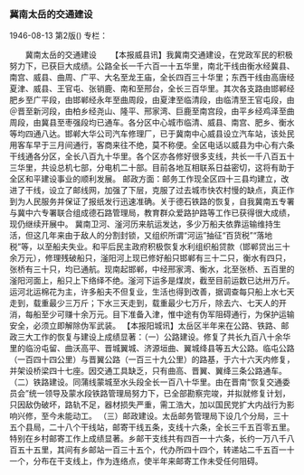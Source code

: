 ### 冀南太岳的交通建设

1946-08-13
第2版()
专栏：

　　冀南太岳的交通建设
　　【本报威县讯】我冀南交通建设，在党政军民的积极努力下，已获巨大成绩。公路全长一千六百一十五华里，南北干线由衡水经冀县、南宫、威县、曲周、广平、大名至龙王庙，全长四百三十华里；东西干线由高唐经夏津、威县、王官屯、张销鹿、南和至邢台，全长三百华里。其次各支路由邯郸经肥乡至广平段，由邯郸经永年至曲周段，由夏津至临清段，由临清至王官屯段，由＠晋至新河段，由柏乡经尧山、隆平、邢家湾、巨鹿至南宫段，由平乡经鸡泽至曲周段，由冀县至枣强段均已通车。各分区中心城市临清、威县、南宫、肥乡、衡水等均四通八达。邯郸大华公司汽车修理厂，已于冀南中心威县设立汽车站，该处民用客车早于三月间通行，客商来往不绝，莫不称便。全区电话以威县为中心有六条干线通各分区，全长八百九十华里。各个区亦各修好很多支线，共长一千八百五十三华里，共设总机七部，分电机二十部。目前各地互相联系日益密切，这将有助于全区和平建设事业的顺利发展。
    邮政方面：邮务工作现全区四十三县均建立，改进了干线，设立了邮线网，加强了下层，克服了过去城市快农村慢的缺点，真正作到为人民服务并保证了报纸发行迅速准确。关于德石铁路的恢复，自我冀南五专署与冀中六专署联合组成德石路管理局，教育群众爱路护路等工作已获得很大成绩，现仍继续开展中。
    冀南卫河、滏河历来航运发达，多少万船夫依靠运输维持生活，但这几年来由于敌人的分割封锁，又组织所谓“河运”抽征“百货税”“落地税”等，以至船夫失业。和平后民主政府积极恢复水利组织船贷款（邯郸贷出三十余万元），修理残破船只，滏阳河上现已修好船只邯郸有三十二只，衡水有四只，张桥有三十只，均已通航。现南起邯郸，中经邢家湾、衡水，北至张桥、五百里的滏阳河面上，船只上下络绎不绝。滏河下运多是煤炭，截至目前运数已达卅万斤。运河北运棉花为主，许多船夫不但复业，生活也得到改善，据调查每只船上水七天走到，载重最少三万斤；下水三天走到，载重最少七万斤，除去六、七天人的开消，每船至少可赚十余万元。目下准备入津，惟中途有伪军阻碍通行，为保护运输安全，必须立即解除伪军武装。
    【本报阳城讯】太岳区半年来在公路、铁路、邮政三大工作的恢复与建设上成绩显著：（一）公路建设。修复了共长九百八十余华里的临汾屯留、曲沃高平、晋城翼城、济源垣曲、翼城绛县等五大公路。临屯公路（一百四十四公里）与晋翼公路（一百三十九公里）的路基，于六十六天内修复，并架设桥梁四十七座。因交通工具缺乏，只有曲高、晋翼、翼绛三条公路通车。
    （二）铁路建设。同蒲线蒙城至水头段全长一百八十华里。由在晋南“恢复交通委员会”统一领导及蒙水段铁路管理局努力下，已全部勘察完竣，并拟就修复计划，只因敌伪破坏，路轨不足，器材损失严重，需工浩大，加以国民党扩大内战行为影响兴修，至今未能动工。
    （三）邮政建设。太岳邮务管理局下设几个分局，三十五个县局，二十八个干线站，邮寄干线五条，支线十六条，全长三千五百零五里。特别在乡村邮寄工作上成绩显著。乡邮干支线共有四百一十六条，长约一万八千八百五十五里，其间有乡邮站一百三十五个，代办所四十四个，转递站二千五百一十一个，分布在干支线上，作为连络点，使半年来邮寄工作未受任何阻碍。
